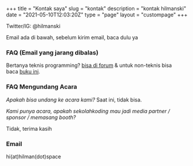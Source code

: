 +++
title = "Kontak saya"
slug = "kontak"
description = "kontak hilmanski"
date = "2021-05-10T12:03:20Z"
type = "page"
layout = "custompage"
+++ 


Twitter/IG: @hilmanski

Email ada di bawah, sebelum kirim email, baca dulu ya

### FAQ (Email yang jarang dibalas)

Bertanya teknis programming? [bisa di forum](https://sekolahkoding.com/forum) & untuk non-teknis bisa baca [buku ini](https://bit.ly/hadiah-programmer).

### FAQ Mengundang Acara

_Apakah bisa undang ke acara kami?_
Saat ini, tidak bisa.

<!-- _Bagaimana cara mengundang?_

Silahkan kirim email, dengan detail informasi acaranya: apa yang diharapkan? siapa target audience (dan kisaran jumlah)? dimana? dan kapan?

_Apa yang perlu dipersiapkan?_

Domisili saya di Makassar, kalau mau mengundang acara di luar Makassar, silahkan dipersiapkan untuk transportasi dan akomodasinya. -->

_Kami punya acara, apakah sekolahkoding mau jadi media partner / sponsor / memasang booth?_

Tidak, terima kasih

<!-- _Ada foto yang bisa dipasang?_

[Foto Hilman](https://i.ibb.co/CwM3Q7F/pp.jpg) -->

### Email

hi(at)hilman(dot)space

